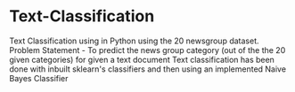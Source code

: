 # Text-Classification
Text Classification using in Python using the 20 newsgroup dataset. 
Problem Statement - To predict the news group category (out of the the 20 given categories) for given a text document 
Text classification has been done with inbuilt sklearn's classifiers and then using an implemented Naive Bayes Classifier
